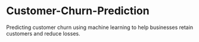 # Customer-Churn-Prediction
Predicting customer churn using machine learning to help businesses retain customers and reduce losses.

